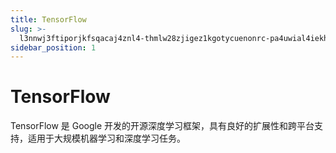 ```yaml
---
title: TensorFlow
slug: >-
  l3nnwj3ftiporjkfsqacaj4znl4-thmlw28zjigez1kgotycuenonrc-pa4uwial4iekhjkgxmwc4a0znds-a0txw44g7imff4knsi8cwshvnsh-upcdwxw1hikychkbrrwcewtxnef-upcdwx
sidebar_position: 1
---
```



# TensorFlow

TensorFlow 是 Google 开发的开源深度学习框架，具有良好的扩展性和跨平台支持，适用于大规模机器学习和深度学习任务。

